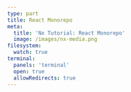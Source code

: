 ```yaml
---
type: part
title: React Monorepo
meta:
  title: 'Nx Tutorial: React Monorepo'
  image: /images/nx-media.png
filesystem:
  watch: true
terminal:
  panels: 'terminal'
  open: true
  allowRedirects: true
---
```


